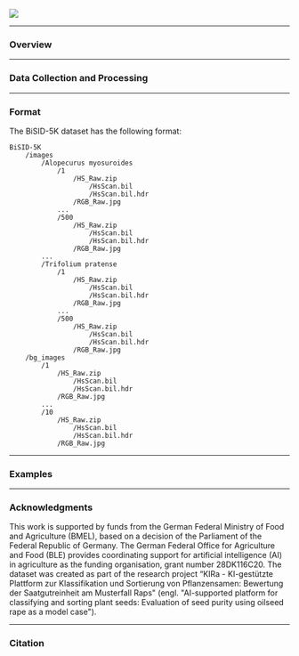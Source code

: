 ![](assets/images/dataset_overview.jpg)

---

### **Overview**

---

### **Data Collection and Processing**

---

### **Format**

The BiSID-5K dataset has the following format:

```
BiSID-5K
    /images
        /Alopecurus myosuroides
            /1
                /HS_Raw.zip
                    /HsScan.bil
                    /HsScan.bil.hdr
                /RGB_Raw.jpg
            ...
            /500
                /HS_Raw.zip
                    /HsScan.bil
                    /HsScan.bil.hdr
                /RGB_Raw.jpg
        ...
        /Trifolium pratense
            /1
                /HS_Raw.zip
                    /HsScan.bil
                    /HsScan.bil.hdr
                /RGB_Raw.jpg
            ...
            /500
                /HS_Raw.zip
                    /HsScan.bil
                    /HsScan.bil.hdr
                /RGB_Raw.jpg
    /bg_images
        /1
            /HS_Raw.zip
                /HsScan.bil
                /HsScan.bil.hdr
            /RGB_Raw.jpg
        ...
        /10
            /HS_Raw.zip
                /HsScan.bil
                /HsScan.bil.hdr
            /RGB_Raw.jpg
```

---

### **Examples**

---

### **Acknowledgments**

This work is supported by funds from the German Federal Ministry of Food and Agriculture (BMEL), based on a decision of the Parliament of the Federal Republic of Germany. The German Federal Office for Agriculture and Food (BLE) provides coordinating support for artificial intelligence (AI) in agriculture as the funding organisation, grant number 28DK116C20. The dataset was created as part of the research project “KIRa - KI-gestützte Plattform zur Klassifikation und Sortierung von Pflanzensamen: Bewertung der Saatgutreinheit am Musterfall Raps" (engl. "AI-supported platform for classifying and sorting plant seeds: Evaluation of seed purity using oilseed rape as a model case").

---

### **Citation**